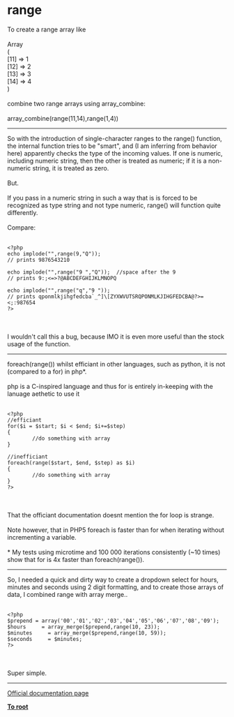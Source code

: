 # range



To create a range array like<br><br>Array<br>(<br>    [11] =&gt; 1<br>    [12] =&gt; 2<br>    [13] =&gt; 3<br>    [14] =&gt; 4<br>)<br><br>combine two range arrays using array_combine:<br><br>array_combine(range(11,14),range(1,4))  

---

So with the introduction of single-character ranges to the range() function, the internal function tries to be "smart", and (I am inferring from behavior here) apparently checks the type of the incoming values. If one is numeric, including numeric string, then the other is treated as numeric; if it is a non-numeric string, it is treated as zero. <br><br>But.<br><br>If you pass in a numeric string in such a way that is is forced to be recognized as type string and not type numeric, range() will function quite differently.<br><br>Compare:<br><br>

```
<?php
echo implode("",range(9,"Q"));
// prints 9876543210

echo implode("",range("9 ","Q"));  //space after the 9
// prints 9:;<=>?@ABCDEFGHIJKLMNOPQ

echo implode("",range("q","9 "));
// prints qponmlkjihgfedcba`_^]\[ZYXWVUTSRQPONMLKJIHGFEDCBA@?>=<;:987654
?>
```
<br><br>I wouldn&apos;t call this a bug, because IMO it is even more useful than the stock usage of the function.  

---

foreach(range()) whilst efficiant in other languages, such as python, it is not (compared to a for) in php*.<br><br>php is a C-inspired language and thus for is entirely in-keeping with the lanuage aethetic to use it<br><br>

```
<?php
//efficiant
for($i = $start; $i < $end; $i+=$step) 
{
        //do something with array 
}

//inefficiant
foreach(range($start, $end, $step) as $i)
{
        //do something with array 
}
?>
```
<br><br>That the officiant documentation doesnt mention the for loop is strange.<br><br>Note however, that in PHP5 foreach is faster than for when iterating without incrementing a variable.<br><br>* My tests using microtime and 100 000 iterations consistently (~10 times) show that for is 4x faster than foreach(range()).  

---

So, I needed a quick and dirty way to create a dropdown select for hours, minutes and seconds using 2 digit formatting, and to create those arrays of data, I combined range with array merge..<br><br>

```
<?php
$prepend = array('00','01','02','03','04','05','06','07','08','09');
$hours     = array_merge($prepend,range(10, 23));
$minutes     = array_merge($prepend,range(10, 59));
$seconds     = $minutes;
?>
```
<br><br>Super simple.  

---

[Official documentation page](https://www.php.net/manual/en/function.range.php)

**[To root](/README.md)**